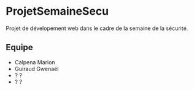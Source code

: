 # ProjetSemaineSecu
Projet de dévelopement web dans le cadre de la semaine de la sécurité.

## Equipe
 - Calpena Marion
 - Guiraud Gwenaël
 - ? ?
 - ? ?
